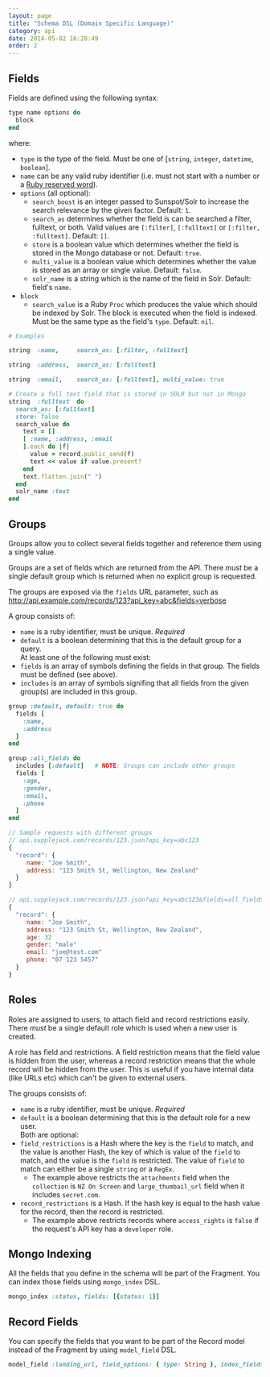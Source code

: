 ```yaml
---
layout: page
title: "Schema DSL (Domain Specific Language)"
category: api
date: 2014-05-02 16:28:49
order: 2
---
```


## Fields

Fields are defined using the following syntax:

```ruby
type name options do
  block
end
```

where:

* `type` is the type of the field. Must be one of [`string`, `integer`, `datetime`, `boolean`].
* `name` can be any valid ruby identifier (i.e. must not start with a number or a [Ruby reserved word](http://en.wikibooks.org/wiki/Ruby_Programming/Syntax/Lexicology#Reserved_Words)).
* `options` (all optional):
    * `search_boost` is an integer passed to Sunspot/Solr to increase the search relevance by the given factor. Default: `1`.
    * `search_as` determines whether the field is can be searched a filter, fulltext, or both. Valid values are `[:filter]`, `[:fulltext]` or `[:filter, :fulltext]`. Default: `[]`.
    * `store` is a boolean value which determines whether the field is stored in the Mongo database or not. Default: `true`.
    * `multi_value` is a boolean value which determines whether the value is stored as an array or single value. Default: `false`.
    * `solr_name` is a string which is the name of the field in Solr. Default: field's `name`.
* `block`
    * `search_value` is a Ruby `Proc` which produces the value which should be indexed by Solr. The block is executed when the field is indexed. Must be the same type as the field's `type`. Default: `nil`.

```ruby
# Examples

string  :name,     search_as: [:filter, :fulltext]

string  :address,  search_as: [:fulltext]

string  :email,    search_as: [:fulltext], multi_value: true

# Create a full text field that is stored in SOLR but not in Mongo
string  :fulltext  do
  search_as: [:fulltext]
  store: false
  search_value do
    text = []
    [ :name, :address, :email
    ].each do |f|
      value = record.public_send(f)
      text << value if value.present?
    end
    text.flatten.join(" ")
  end
  solr_name :text
end 
```

## Groups
Groups allow you to collect several fields together and reference them using a single value. 

Groups are a set of fields which are returned from the API. There _must_ be a single default group which is returned when no explicit group is requested.

The groups are exposed via the `fields` URL parameter, such as http://api.example.com/records/123?api_key=abc&fields=verbose

A group consists of:

* `name` is a ruby identifier, must be unique. _Required_    
* `default` is a boolean determining that this is the default group for a query.  
At least one of the following must exist:
* `fields` is an array of symbols defining the fields in that group. The fields must be defined (see above).
* `includes` is an array of symbols signifing that all fields from the given group(s) are included in this group.

```ruby
group :default, default: true do
  fields [
    :name,
    :address
  ]
end

group :all_fields do
  includes [:default]   # NOTE: Groups can include other groups
  fields [
    :age,
    :gender,
    :email,
    :phone
  ]
end
```

```javascript
// Sample requests with different groups
// api.supplejack.com/records/123.json?api_key=abc123
{
  "record": {
     name: "Joe Smith",
     address: "123 Smith St, Wellington, New Zealand"
  }
}

// api.supplejack.com/records/123.json?api_key=abc123&fields=all_fields
{
  "record": {
     name: "Joe Smith",
     address: "123 Smith St, Wellington, New Zealand",
     age: 32
     gender: "male"
     email: "joe@test.com"
     phone: "07 123 5457"
  }
}
```

## Roles

Roles are assigned to users, to attach field and record restrictions easily. There _must_ be a single default role which is used when a new user is created.

A role has field and restrictions. A field restriction means that the field value is hidden from the user, whereas a record restriction means that the whole record will be hidden from the user. This is useful if you have internal data (like URLs etc) which can't be given to external users.

The groups consists of:

* `name` is a ruby identifier, must be unique. _Required_
* `default` is a boolean determining that this is the default role for a new user.  
Both are optional:
* `field_restrictions` is a Hash where the key is the `field` to match, and the value is another Hash, the key of which is value of the `field` to match, and the value is the `field` is restricted. The value of `field` to match can either be a single `string` or a `RegEx`.
   * The example above restricts the `attachments` field when the `collection` is `NZ On Screen` and `large_thumbail_url` field when it includes `secret.com`.
* `record_restrictions` is a Hash. If the hash key is equal to the hash value for the record, then the record is restricted.
  * The example above restricts records where `access_rights` is `false` if the request's API key has a `developer` role.

## Mongo Indexing

All the fields that you define in the schema will be part of the Fragment. You can index those fields using `mongo_index` DSL.

```ruby
mongo_index :status, fields: [{status: 1}]
```

## Record Fields

You can specify the fields that you want to be part of the Record model instead of the Fragment by using `model_field` DSL.

```ruby
model_field :landing_url, field_options: { type: String }, index_fields: { landing_url: 1 }, index_options: { background: true }, validation: { url: true }
```